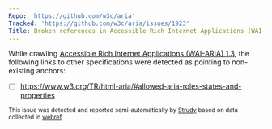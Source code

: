 ```yaml
---
Repo: 'https://github.com/w3c/aria'
Tracked: 'https://github.com/w3c/aria/issues/1923'
Title: Broken references in Accessible Rich Internet Applications (WAI-ARIA) 1.3
---
```


While crawling [Accessible Rich Internet Applications (WAI-ARIA) 1.3](https://w3c.github.io/aria/), the following links to other specifications were detected as pointing to non-existing anchors:
* [ ] https://www.w3.org/TR/html-aria/#allowed-aria-roles-states-and-properties

<sub>This issue was detected and reported semi-automatically by [Strudy](https://github.com/w3c/strudy/) based on data collected in [webref](https://github.com/w3c/webref/).</sub>
